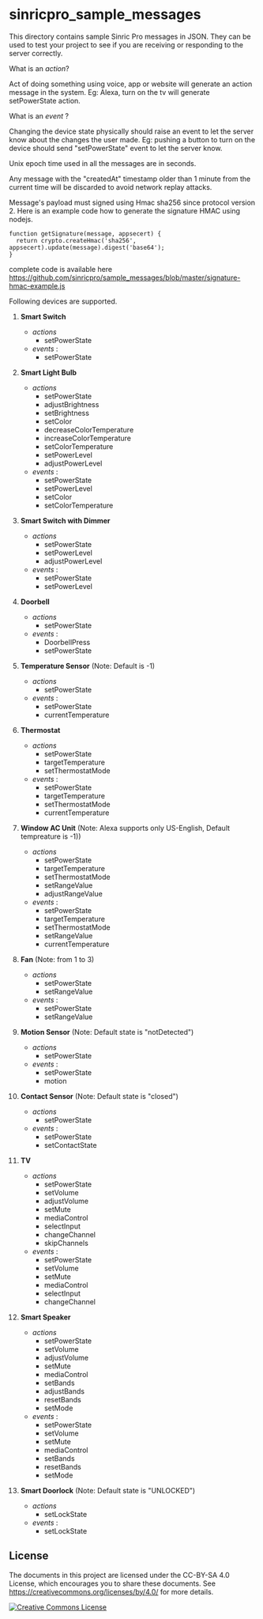 # sinricpro_sample_messages

This directory contains sample Sinric Pro messages in JSON. They can be used to test your project to see if you are receiving or responding to the server correctly.
 
What is an *action*?

 Act of doing something using voice, app or website will generate an action message in the system. Eg: Alexa, turn on the tv will generate setPowerState action.
 
What is an *event* ?

 Changing the device state physically should raise an event to let the server know about the changes the user made.  Eg: pushing a button to turn on the device should send "setPowerState" event to let the server know.
 
Unix epoch time used in all the messages are in seconds.
 
Any message with the "createdAt" timestamp older than 1 minute from the current time will be discarded to avoid network replay attacks.
 
Message's payload must signed using Hmac sha256 since protocol version 2. Here is an example code how to generate the signature HMAC using nodejs.
 
 ```
function getSignature(message, appsecert) {
   return crypto.createHmac('sha256', appsecert).update(message).digest('base64');
}
```

complete code is available here
https://github.com/sinricpro/sample_messages/blob/master/signature-hmac-example.js

Following devices are supported.



1. **Smart Switch**
     - *actions*
       - setPowerState
     - *events* :
       - setPowerState
       
2. **Smart Light Bulb**
     - *actions*
       - setPowerState
       - adjustBrightness
       - setBrightness
       - setColor
       - decreaseColorTemperature
       - increaseColorTemperature
       - setColorTemperature
       - setPowerLevel
       - adjustPowerLevel 
     - *events* :
       - setPowerState
       - setPowerLevel 
       - setColor
       - setColorTemperature

3. **Smart Switch with Dimmer**
     - *actions*
       - setPowerState
       - setPowerLevel
       - adjustPowerLevel
     - *events* :
       - setPowerState
       - setPowerLevel

4. **Doorbell**
     - *actions*
       - setPowerState
     - *events* :
       - DoorbellPress
       - setPowerState
       
5. **Temperature Sensor** (Note: Default is -1)
     - *actions*
       - setPowerState
     - *events* :
       - setPowerState
       - currentTemperature

6. **Thermostat**
     - *actions*
       - setPowerState
       - targetTemperature
       - setThermostatMode       
     - *events* :
       - setPowerState
       - targetTemperature
       - setThermostatMode
       - currentTemperature

7. **Window AC Unit** (Note: Alexa supports only US-English, Default tempreature is -1))
     - *actions*
       - setPowerState
       - targetTemperature
       - setThermostatMode
       - setRangeValue
       - adjustRangeValue
     - *events* :
       - setPowerState
       - targetTemperature
       - setThermostatMode
       - setRangeValue
       - currentTemperature
    
8. **Fan** (Note: from 1 to 3)
     - *actions*
       - setPowerState
       - setRangeValue
     - *events* :
       - setPowerState
       - setRangeValue
       
9. **Motion Sensor** (Note: Default state is "notDetected")
     - *actions*
       - setPowerState
     - *events* :
       - setPowerState
       - motion
    
10. **Contact Sensor**  (Note: Default state is "closed")
     - *actions*
       - setPowerState
     - *events* :
       - setPowerState
       - setContactState 
       
11. **TV**
     - *actions*
       - setPowerState
       - setVolume
       - adjustVolume
       - setMute
       - mediaControl
       - selectInput
       - changeChannel
       - skipChannels
     - *events* :
       - setPowerState
       - setVolume 
       - setMute
       - mediaControl
       - selectInput
       - changeChannel

12. **Smart Speaker**
     - *actions*
       - setPowerState
       - setVolume
       - adjustVolume
       - setMute
       - mediaControl
       - setBands
       - adjustBands
       - resetBands
       - setMode
     - *events* :
       - setPowerState
       - setVolume
       - setMute
       - mediaControl
       - setBands
       - resetBands
       - setMode

13. **Smart Doorlock** (Note: Default state is "UNLOCKED")
     - *actions*
       - setLockState
     - *events* :
       - setLockState 

## License

The documents in this project are licensed under the CC-BY-SA 4.0 License, which
encourages you to share these documents. See
<https://creativecommons.org/licenses/by/4.0/> for more details.

<a rel="license" href="https://creativecommons.org/licenses/by/4.0/"><img alt="Creative Commons License" style="border-width:0" src="https://i.creativecommons.org/l/by/4.0/88x31.png" /></a>

